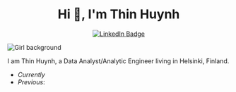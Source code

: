 
<!--
**Susanhuynh/Susanhuynh** is a ✨ _special_ ✨ repository because its `README.md` (this file) appears on your GitHub profile.

Here are some ideas to get you started:

- 🔭 I’m currently working on ...
- 🌱 I’m currently learning ...
- 👯 I’m looking to collaborate on ...
- 🤔 I’m looking for help with ...
- 💬 Ask me about ...
- 📫 How to reach me: ...
- 😄 Pronouns: ...
- ⚡ Fun fact: ...
-->
<h1 align="center">Hi 👋, I'm Thin Huynh </h1>

<div align="center">
  <a href="https://www.linkedin.com/in/thinhuynh/">
    <img src="https://img.shields.io/badge/LinkedIn-blue?style=for-the-badge&logo=linkedin&logoColor=white" alt="LinkedIn Badge"/>
  </a>
</div>

![Girl background](https://user-images.githubusercontent.com/10942817/236003665-adcb2de2-509d-42be-ba57-e5c5c030e969.png)

I am Thin Huynh, a Data Analyst/Analytic Engineer living in Helsinki, Finland.

- *Currently*
- *Previous*: 


